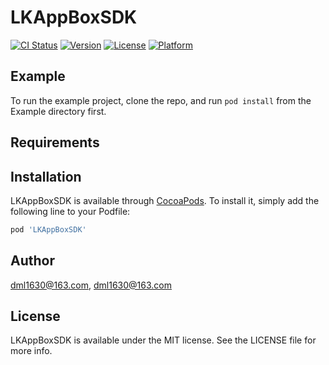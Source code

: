 # LKAppBoxSDK

[![CI Status](https://img.shields.io/travis/dml1630@163.com/LKAppBoxSDK.svg?style=flat)](https://travis-ci.org/dml1630@163.com/LKAppBoxSDK)
[![Version](https://img.shields.io/cocoapods/v/LKAppBoxSDK.svg?style=flat)](https://cocoapods.org/pods/LKAppBoxSDK)
[![License](https://img.shields.io/cocoapods/l/LKAppBoxSDK.svg?style=flat)](https://cocoapods.org/pods/LKAppBoxSDK)
[![Platform](https://img.shields.io/cocoapods/p/LKAppBoxSDK.svg?style=flat)](https://cocoapods.org/pods/LKAppBoxSDK)

## Example

To run the example project, clone the repo, and run `pod install` from the Example directory first.

## Requirements

## Installation

LKAppBoxSDK is available through [CocoaPods](https://cocoapods.org). To install
it, simply add the following line to your Podfile:

```ruby
pod 'LKAppBoxSDK'
```

## Author

dml1630@163.com, dml1630@163.com

## License

LKAppBoxSDK is available under the MIT license. See the LICENSE file for more info.
